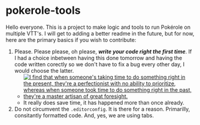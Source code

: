 # pokerole-tools
Hello everyone. This is a project to make logic and tools to run Pokérole on multiple VTT's. I will get to adding a better readme in the future, but for now, here are the primary basics if you wish to contribute:
1. Please. Please please, oh please, ***write your code right the first time***. If I had a choice inbetween having this done tomorrow and having the code written corectly so we don't have to fix a bug every other day, I would choose the latter.<br>
	* [![](https://imgs.xkcd.com/comics/the_general_problem.png "I find that when someone's taking time to do something right in the present, they're a perfectionist with no ability to prioritize, whereas when someone took time to do something right in the past, they're a master artisan of great foresight.")](https://xkcd.com/974/)
	* It really does save time, it has happened more than once already.
3. Do not circumvent the `.editorconfig`. It is there for a reason. Primarilly, consitantly formatted code. And, yes, we are using tabs.
